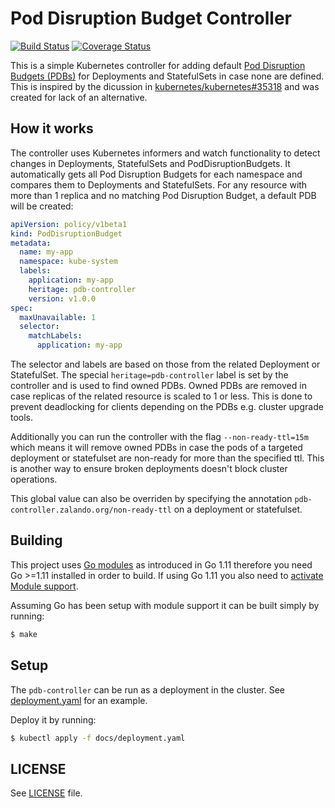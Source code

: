# Pod Disruption Budget Controller
[![Build Status](https://github.com/mikkeloscar/pdb-controller/workflows/ci/badge.svg)](https://github.com/mikkeloscar/pdb-controller/actions?query=branch:master)
[![Coverage Status](https://coveralls.io/repos/github/mikkeloscar/pdb-controller/badge.svg)](https://coveralls.io/github/mikkeloscar/pdb-controller)

This is a simple Kubernetes controller for adding default [Pod Disruption
Budgets (PDBs)][pdb] for Deployments and StatefulSets in case none are defined. This
is inspired by the dicussion in
[kubernetes/kubernetes#35318](https://github.com/kubernetes/kubernetes/issues/35318)
and was created for lack of an alternative.

## How it works

The controller uses Kubernetes informers and watch functionality to detect changes in Deployments, StatefulSets and PodDisruptionBudgets. It automatically gets all Pod Disruption Budgets for each namespace and compares them to Deployments and StatefulSets. For any resource with more than 1 replica and no matching Pod Disruption Budget, a default PDB will be created:

```yaml
apiVersion: policy/v1beta1
kind: PodDisruptionBudget
metadata:
  name: my-app
  namespace: kube-system
  labels:
    application: my-app
    heritage: pdb-controller
    version: v1.0.0
spec:
  maxUnavailable: 1
  selector:
    matchLabels:
      application: my-app
```

The selector and labels are based on those from the related Deployment or
StatefulSet. The special `heritage=pdb-controller` label is set by the
controller and is used to find owned PDBs. Owned PDBs are removed in case
replicas of the related resource is scaled to 1 or less. This
is done to prevent deadlocking for clients depending on the PDBs e.g. cluster
upgrade tools.

Additionally you can run the controller with the flag `--non-ready-ttl=15m`
which means it will remove owned PDBs in case the pods of a targeted deployment
or statefulset are non-ready for more than the specified ttl. This is another
way to ensure broken deployments doesn't block cluster operations.

This global value can also be overriden by specifying the annotation
`pdb-controller.zalando.org/non-ready-ttl` on a deployment or statefulset.

## Building

This project uses [Go modules](https://github.com/golang/go/wiki/Modules) as
introduced in Go 1.11 therefore you need Go >=1.11 installed in order to build.
If using Go 1.11 you also need to [activate Module
support](https://github.com/golang/go/wiki/Modules#installing-and-activating-module-support).

Assuming Go has been setup with module support it can be built simply by running:

```sh
$ make
```

## Setup

The `pdb-controller` can be run as a deployment in the cluster. See
[deployment.yaml](docs/deployment.yaml) for an example.

Deploy it by running:

```bash
$ kubectl apply -f docs/deployment.yaml
```

## LICENSE

See [LICENSE](LICENSE) file.

[pdb]: https://kubernetes.io/docs/tasks/run-application/configure-pdb/
